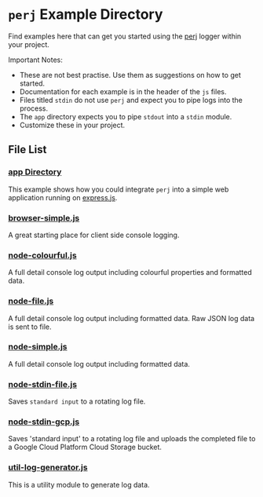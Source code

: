 # `perj` Example Directory

Find examples here that can get you started using the [perj](https://github.com/grantcarthew/node-perj) logger within your project.

Important Notes:

* These are not best practise. Use them as suggestions on how to get started.
* Documentation for each example is in the header of the `js` files.
* Files titled `stdin` do not use `perj` and expect you to pipe logs into the process.
* The `app` directory expects you to pipe `stdout` into a `stdin` module.
* Customize these in your project.


## File List

### [app Directory](/examples/app/README.md)

This example shows how you could integrate `perj` into a simple web application running on [express.js](https://expressjs.com/).

### [browser-simple.js](/examples/browser-console-full.js)

A great starting place for client side console logging.

### [node-colourful.js](/examples/node-colourful.js)

A full detail console log output including colourful properties and formatted data.

### [node-file.js](/examples/node-file.js)

A full detail console log output including formatted data. Raw JSON log data is sent to file.

### [node-simple.js](/examples/node-simple.js)

A full detail console log output including formatted data.

### [node-stdin-file.js](/examples/node-stdin-file.js)

Saves `standard input` to a rotating log file.

### [node-stdin-gcp.js](/examples/node-stdin-gcp.js)

Saves 'standard input' to a rotating log file and uploads the completed file to a Google Cloud Platform Cloud Storage bucket.

### [util-log-generator.js](/examples/util-log-generator.js)

This is a utility module to generate log data.



